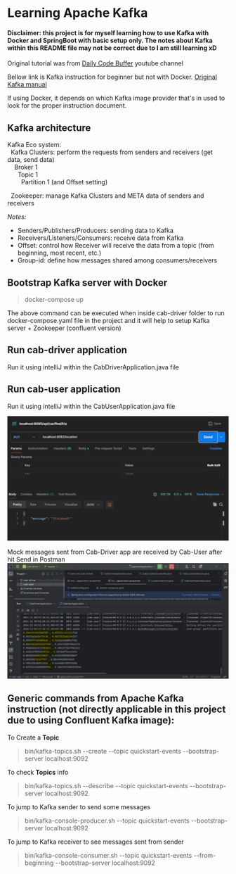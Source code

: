 # Learning Apache Kafka
#### **Disclaimer:** this project is for myself learning how to use Kafka with Docker and SpringBoot with basic setup only. The notes about Kafka within this README file may not be correct due to I am still learning xD
Original tutorial was from [Daily Code Buffer](https://www.youtube.com/watch?v=tU_37niRh4U&ab_channel=DailyCodeBuffer) youtube channel

Bellow link is Kafka instruction for beginner but not with Docker. [Original Kafka manual](https://kafka.apache.org/quickstart)

If using Docker, it depends on which Kafka image provider that's in used to look for the proper instruction document.


## Kafka architecture  
Kafka Eco system:  
&nbsp;&nbsp;Kafka Clusters: perform the requests from senders and receivers (get data, send data)  
&nbsp;&nbsp;&nbsp;&nbsp;Broker 1  
&nbsp;&nbsp;&nbsp;&nbsp;&nbsp;&nbsp;Topic 1  
&nbsp;&nbsp;&nbsp;&nbsp;&nbsp;&nbsp;&nbsp;&nbsp;Partition 1 (and Offset setting)  
		
&nbsp;&nbsp;Zookeeper: manage Kafka Clusters and META data of senders and receivers  

*Notes:*
- Senders/Publishers/Producers: sending data to Kafka
- Receivers/Listeners/Consumers: receive data from Kafka
- Offset: control how Receiver will receive the data from a topic (from beginning, most recent, etc.)
- Group-id: define how messages shared among consumers/receivers

## Bootstrap Kafka server with Docker
> docker-compose up

The above command can be executed when inside cab-driver folder to run docker-compose.yaml file in the project and it will help to setup Kafka server + Zookeeper (confluent version)

## Run cab-driver application
Run it using intelliJ within the CabDriverApplication.java file

## Run cab-user application
Run it using intelliJ within the CabUserApplication.java file

![trigger sender](./public/trigger-sender.png)

Mock messages sent from Cab-Driver app are received by Cab-User after hit Send in Postman
![messages sent from cab-driver are received](./public/received-messages-sent-from-cab-driver.png)


## Generic commands from Apache Kafka instruction **(not directly applicable in this project due to using Confluent Kafka image):**

To Create a **Topic**
> bin/kafka-topics.sh --create --topic quickstart-events --bootstrap-server localhost:9092

To check **Topics** info
> bin/kafka-topics.sh --describe --topic quickstart-events --bootstrap-server localhost:9092

To jump to Kafka sender to send some messages
> bin/kafka-console-producer.sh --topic quickstart-events --bootstrap-server localhost:9092

To jump to Kafka receiver to see messages sent from sender
> bin/kafka-console-consumer.sh --topic quickstart-events --from-beginning --bootstrap-server localhost:9092

